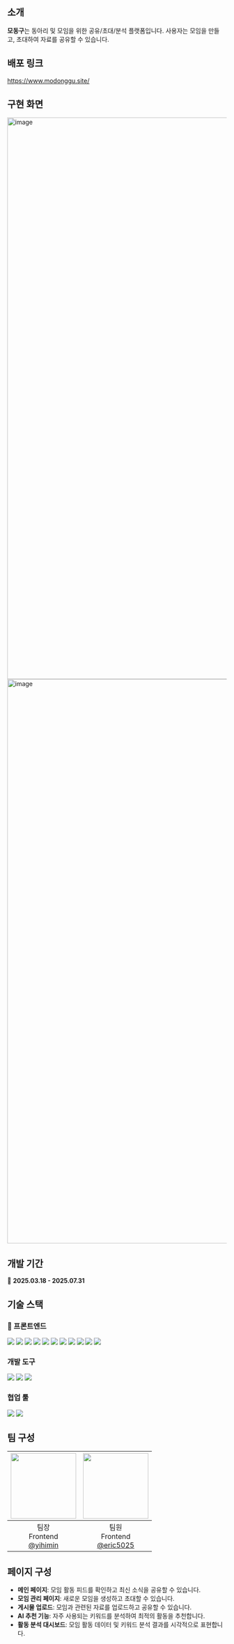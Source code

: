 ## 소개

**모동구**는 동아리 및 모임을 위한 공유/초대/분석 플랫폼입니다. 사용자는 모임을 만들고, 초대하여 자료를 공유할 수 있습니다.

## 배포 링크

https://www.modonggu.site/

## 구현 화면

<img width="1290" alt="image" src="https://github.com/user-attachments/assets/3b7df203-c5c6-4995-80a1-505fd331a5df" />
<img width="1296" alt="image" src="https://github.com/user-attachments/assets/8e6b42c6-6aa9-49a9-b3a1-a6ffd04b7a71" />

## 개발 기간

📅 **2025.03.18 - 2025.07.31**

## 기술 스택

### 📌 프론트엔드

<img src="https://img.shields.io/badge/React-61DAFB?style=for-the-badge&logo=React&logoColor=black"/> <img src="https://img.shields.io/badge/Next.js-000000?style=for-the-badge&logo=Next.js&logoColor=white"/> <img src="https://img.shields.io/badge/TypeScript-3178C6?style=for-the-badge&logo=TypeScript&logoColor=white"/> <img src="https://img.shields.io/badge/Zustand-000000?style=for-the-badge&logoColor=white"/> <img src="https://img.shields.io/badge/React Query-FF4154?style=for-the-badge&logo=ReactQuery&logoColor=white"/> <img src="https://img.shields.io/badge/NextAuth.js-000000?style=for-the-badge&logo=NextAuth.js&logoColor=white"/> <img src="https://img.shields.io/badge/Turbopack-FFCC00?style=for-the-badge&logo=Turbopack&logoColor=black"/> <img src="https://img.shields.io/badge/Jest-C21325?style=for-the-badge&logo=Jest&logoColor=white"/> <img src="https://img.shields.io/badge/Vercel-000000?style=for-the-badge&logo=Vercel&logoColor=white"/> <img src="https://img.shields.io/badge/Rechart-0088CC?style=for-the-badge&logo=Rechart&logoColor=white"/> <img src="https://img.shields.io/badge/Fetch%20API-4285F4?style=for-the-badge&logo=javascript&logoColor=white"/>

### 개발 도구

<img src="https://img.shields.io/badge/Visual%20Studio%20Code-0078d7.svg?style=for-the-badge&logo=visual-studio-code&logoColor=white"/> <img src="https://img.shields.io/badge/GitHub-%23121011.svg?style=for-the-badge&logo=github&logoColor=white"/> <img src="https://img.shields.io/badge/Jest-C21325?style=for-the-badge&logo=Jest&logoColor=white"/>

### 협업 툴

<img src="https://img.shields.io/badge/Notion-000000?style=for-the-badge&logo=notion&logoColor=white"/> <img src="https://img.shields.io/badge/GitHub%20Projects-000000?style=for-the-badge&logo=github&logoColor=white"/>

## 팀 구성

| <img src="https://avatars.githubusercontent.com/u/127826452?v=4" width="150" height="150"/> | <img src="https://avatars.githubusercontent.com/u/190096282?v=4" width="150" height="150"/> |
| :-----------------------------------------------------------------------------------------: | :-----------------------------------------------------------------------------------------: |
|                팀장<br/>Frontend<br/>[@yihimin](https://github.com/yihimin)                 |               팀원<br/>Frontend<br/>[@eric5025](https://github.com/eric5025)                |

## 페이지 구성

- **메인 페이지**: 모임 활동 피드를 확인하고 최신 소식을 공유할 수 있습니다.
- **모임 관리 페이지**: 새로운 모임을 생성하고 초대할 수 있습니다.
- **게시물 업로드**: 모임과 관련된 자료를 업로드하고 공유할 수 있습니다.
- **AI 추천 기능**: 자주 사용되는 키워드를 분석하여 최적의 활동을 추천합니다.
- **활동 분석 대시보드**: 모임 활동 데이터 및 키워드 분석 결과를 시각적으로 표현합니다.
